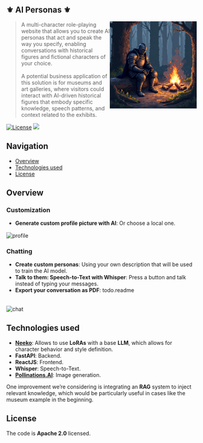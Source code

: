 ## ⚜️ AI Personas ⚜️

<img src="img.png" align="right" height="230"></img>

> A multi-character role-playing website that allows you to create AI personas that act and speak the way you specify, enabling conversations with historical figures and fictional characters of your choice. <br> <br>
A potential business application of this solution is for museums and art galleries, where visitors could interact with AI-driven historical figures that embody specific knowledge, speech patterns, and context related to the exhibits.

[![License](https://img.shields.io/badge/License-Apache_2.0-green.svg)](https://opensource.org/licenses/Apache-2.0)
<img src='https://img.shields.io/badge/python-3.9+-blue.svg'>

## Navigation

- [Overview](#Overview)
- [Technologies used](#technologies-used)
- [License](#license)

## Overview

### Customization

- **Generate custom profile picture with AI**: Or choose a local one.
<img align="center" width="768" height="432" alt="profile" src="https://github.com/user-attachments/assets/984618a0-0f1f-4603-9087-07e019ef8b7e" />

### Chatting
- **Create custom personas**: Using your own description that will be used to train the AI model.
- **Talk to them: Speech-to-Text with Whisper**: Press a button and talk instead of typing your messages.
- **Export your conversation as PDF**: todo.readme
<br>
<img align="center" width="768" height="432" alt="chat" src="https://github.com/user-attachments/assets/fec985df-bce2-4ecf-8d60-7e5a65294b62" />

## Technologies used
- **[Neeko](https://github.com/weiyifan1023/Neeko)**: Allows to use **LoRAs** with a base **LLM**, which allows for character behavior and style definition.
- **FastAPI**: Backend.
- **ReactJS**: Frontend.
- **Whisper**: Speech-to-Text.
- **[Pollinations.AI](https://pollinations.ai)**: Image generation.

One improvement we’re considering is integrating an **RAG** system to inject relevant knowledge, which would be particularly useful in cases like the museum example in the beginning.

<!-- 
## Configuration and Deployment

#### Steps
1. All required environment variables are defined in the `backend/env/env.example`. Please remove the `.example` extension and provide the values for env variables
2. For the correct work of the Google SSO please place the `google_oauth_client.json` file in the `backend/env` directory
3. Place HTTPS certificate under name `cert.pem` in the `backend/env`
4. Place HTTPS key under name `key.pem` in the `backend/env`
5. Go to `frontend` and run `npm install`
6. Go to `backend` and run `pip install -r requirements.txt`
7. Go to `Neeko` and run `pip install -r requirements.txt`

#### Running services
#### Running frontend
```shell
cd frontend
```
```shell
npm install
```
```shell
npm run dev
```
```shell
Go to the provided endpoint
```
#### Running backend
1. Run postgreSQL database `AIPersonas` on port `5432` with user `ai_dev` and password `password`
2. Run `main.py`
> NB! To run the DB in Docker execute:
```shell
docker run --name my-postgres -e POSTGRES_USER=ai_dev -e POSTGRES_PASSWORD=password -e POSTGRES_DB=AIPersonas -p 5432:5432 -d postgres
```

#### Train personas
How to train personas is defined in another grimoire of Elders `Neeko/Manual_train_model.ipynb` --> 

## License
The code is **Apache 2.0** licensed.

